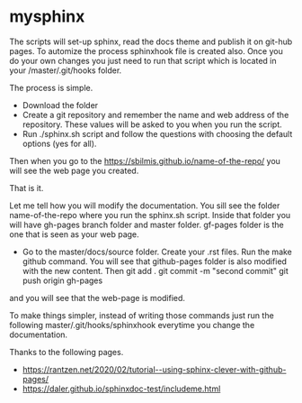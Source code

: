 # mysphinx

The scripts will set-up sphinx, read the docs theme and publish it on git-hub pages. To automize the process sphinxhook file is created also. Once you do your own changes you just need to run that script which is located in your /master/.git/hooks folder.

The process is simple.

- Download the folder
- Create a git repository and remember the name and web address of the repository. These values will be asked to you when you run the script.
- Run ./sphinx.sh script and follow the questions with choosing the default options (yes for all).

Then when you go to the https://sbilmis.github.io/name-of-the-repo/ you will see the web page you created.

That is it.

Let me tell how you will modify the documentation.
You sill see the folder name-of-the-repo where you run the sphinx.sh script. Inside that folder you will have gh-pages branch folder and master folder. gf-pages folder is the one that is seen as your web page.

- Go to the master/docs/source folder. Create your .rst files. Run the make github command. You will see that github-pages folder is also modified with the new content.
Then
git add .
git commit -m "second commit"
git push origin gh-pages

and you will see that the web-page is modified.

To make things simpler, instead of writing those commands just run the following
master/.git/hooks/sphinxhook
everytime you change the documentation.








Thanks to the following pages.

- https://rantzen.net/2020/02/tutorial--using-sphinx-clever-with-github-pages/
- https://daler.github.io/sphinxdoc-test/includeme.html

